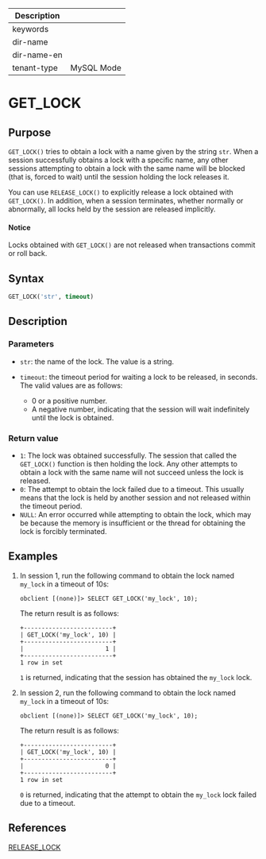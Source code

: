 | Description   |                 |
|---------------|-----------------|
| keywords      |                 |
| dir-name      |                 |
| dir-name-en   |                 |
| tenant-type   | MySQL Mode      |

# GET_LOCK

## Purpose

`GET_LOCK()` tries to obtain a lock with a name given by the string `str`. When a session successfully obtains a lock with a specific name, any other sessions attempting to obtain a lock with the same name will be blocked (that is, forced to wait) until the session holding the lock releases it. 

You can use `RELEASE_LOCK()` to explicitly release a lock obtained with `GET_LOCK()`. In addition, when a session terminates, whether normally or abnormally, all locks held by the session are released implicitly. 

<main id="notice" type='notice'>
  <h4>Notice</h4>
  <p>Locks obtained with <code>GET_LOCK()</code> are not released when transactions commit or roll back. </p>
</main>

## Syntax

```sql
GET_LOCK('str', timeout)
```

## Description

### Parameters

* `str`: the name of the lock. The value is a string. 
* `timeout`: the timeout period for waiting a lock to be released, in seconds. The valid values are as follows:

   * 0 or a positive number. 
   * A negative number, indicating that the session will wait indefinitely until the lock is obtained. 

### Return value

* `1`: The lock was obtained successfully. The session that called the `GET_LOCK()` function is then holding the lock. Any other attempts to obtain a lock with the same name will not succeed unless the lock is released. 
* `0`: The attempt to obtain the lock failed due to a timeout. This usually means that the lock is held by another session and not released within the timeout period. 
* `NULL`: An error occurred while attempting to obtain the lock, which may be because the memory is insufficient or the thread for obtaining the lock is forcibly terminated. 

## Examples

1. In session 1, run the following command to obtain the lock named `my_lock` in a timeout of 10s: 

   ```shell
   obclient [(none)]> SELECT GET_LOCK('my_lock', 10);
   ```

   The return result is as follows:

   ```shell
   +-------------------------+
   | GET_LOCK('my_lock', 10) |
   +-------------------------+
   |                       1 |
   +-------------------------+
   1 row in set
   ```

   `1` is returned, indicating that the session has obtained the `my_lock` lock. 

2. In session 2, run the following command to obtain the lock named `my_lock` in a timeout of 10s: 

   ```shell
   obclient [(none)]> SELECT GET_LOCK('my_lock', 10);
   ```

   The return result is as follows:

   ```shell
   +-------------------------+
   | GET_LOCK('my_lock', 10) |
   +-------------------------+
   |                       0 |
   +-------------------------+
   1 row in set
   ```

   `0` is returned, indicating that the attempt to obtain the `my_lock` lock failed due to a timeout. 

## References

[RELEASE_LOCK](600.release-lock-of-mysql-mode.md)
